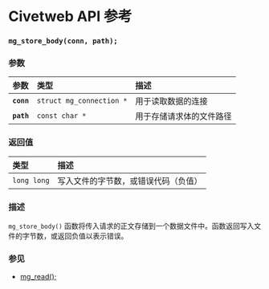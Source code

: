 # Civetweb API 参考

### `mg_store_body(conn, path);`

### 参数

| 参数 | 类型 | 描述 |
| :--- | :--- | :--- |
| **`conn`** | `struct mg_connection *` | 用于读取数据的连接 |
| **`path`** | `const char *` | 用于存储请求体的文件路径 |

### 返回值

| 类型 | 描述 |
| :--- | :--- |
| `long long` | 写入文件的字节数，或错误代码（负值） |

### 描述

`mg_store_body()` 函数将传入请求的正文存储到一个数据文件中。函数返回写入文件的字节数，或返回负值以表示错误。

### 参见

* [mg_read();](mg_read.md)